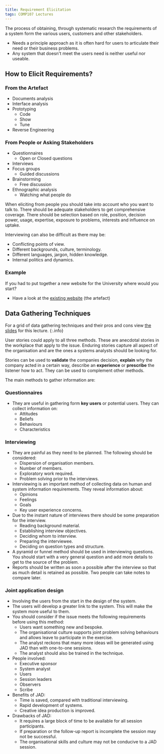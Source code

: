 ```yaml
---
title: Requirement Elicitation
tags: COMP107 Lectures
---
```

The process of obtaining, through systematic research the requirements of a system form the various users, customers and other stakeholders.

* Needs a principle approach as it is often hard for users to articulate their need or their business problems. 
* Any system that doesn't meet the users need is neither useful nor useable.

## How to Elicit Requirements?
### From the Artefact
* Documents analysis
* Interface analysis
* Prototyping
	* Code
	* Show
	* Tune
* Reverse Engineering

### From People or Asking Stakeholders
* Questionnaires
	* Open or Closed questions
* Interviews
* Focus groups
	* Guided discussions
* Brainstorming
	* Free discussion
* Ethnographic analysis
	* Watching what people do

When eliciting from people you should take into account who you want to talk to. There should be adequate stakeholders to get comprehensive coverage. There should be selection based on role, position, decision power, usage, expertise, exposure to problems, interests and influence on uptake.

Interviewing can also be difficult as there may be:

* Conflicting points of view.
* Different backgrounds, culture, terminology.
* Different languages, jargon, hidden knowledge.
* Internal politics and dynamics.

### Example
If you had to put together a new website for the University where would you start?

* Have a look at the [existing website](https://www.liverpool.ac.uk) (the artefact) 

## Data Gathering Techniques

For a grid of data gathering techniques and their pros and cons view [the slides]({{site.baseurl}}/assets/comp107/lectures/2020-10-24-1.pdf) for this lecture.
{:.info}

User stories could apply to all three methods. These are anecdotal stories in the workplace that apply to the issue. Enduring stories capture all aspect of the organisation and are  the ones a systems analysts should be looking for.

Stories can be used to **validate** the companies decision, **explain** why the company acted in a certain way, describe an **experience** or **prescribe** the listener how to act. They can be used to complement other methods.

The main methods to gather information are:

### Questionnaires
* They are useful in gathering form **key users** or potential users. They can collect information on:
	* Attitudes
	* Beliefs
	* Behaviours
	* Characteristics
	
### Interviewing
* They are painful as they need to be planned. The following should be considered:
	* Dispersion of organisation members.
	* Number of members.
	* Exploratory work required.
	* Problem solving prior to the interviews.
* Interviewing is an important method of collecting data on human and system information requirements. They reveal information about:
	* Opinions
	* Feelings
	* Goals
	* Key user experience concerns.
* Due to the instant nature of interviews there should be some preparation for the interview.
	* Reading background material.
	* Establishing interview objectives.
	* Deciding whom to interview.
	* Preparing the interviewee.
	* Deciding on question types and structure.
* A pyramid or funnel method should be used in interviewing questions. You should start with a very general question and add more details to get to the source of the problem.
* Reports should be written as soon a possible after the interview so that as much detail is retained as possible. Two people can take notes to compare later.

### Joint application design
* Involving the users from the start in the design of the system.
* The users will develop a greater link to the system. This will make the system more useful to them.
* You should consider if the issue meets the following requirements before using this method:
	* Users want something new and bespoke.
	* The organisational culture supports joint problem solving behaviours and allows leave to participate in the exercise.
	* The analyst reckons that many more ideas will be generated using JAD than with one-to-one sessions.
	* The analyst should also be trained in the technique.
* People involved:
	* Executive sponsor
	* System analyst
	* Users
	* Session leaders
	* Observers
	* Scribe
* Benefits of JAD:
	* Time is saved, compared with traditional interviewing.
	* Rapid development of systems.
	* Creative idea production is improved.
* Drawbacks of JAD:
	* It requires a large block of time to be available for all session participants.
	* If preparation or the follow-up report is incomplete the session may not be successful.
	* The organisational skills and culture may not be conducive to a JAD session.
